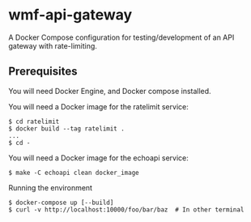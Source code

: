 wmf-api-gateway
===============

A Docker Compose configuration for testing/development of an API
gateway with rate-limiting.

Prerequisites
-------------

You will need Docker Engine, and Docker compose installed.

You will need a Docker image for the ratelimit service:

    $ cd ratelimit
    $ docker build --tag ratelimit .
    ...
    $ cd -
    
You will need a Docker image for the echoapi service:

    $ make -C echoapi clean docker_image
    

Running the environment

    $ docker-compose up [--build]
    $ curl -v http://localhost:10000/foo/bar/baz  # In other terminal


